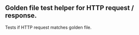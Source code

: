 ## Golden file test helper for HTTP request / response.

Tests if HTTP request matches golden file. 

